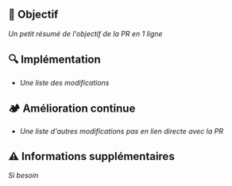 ## 🌮 Objectif

_Un petit résumé de l'objectif de la PR en 1 ligne_

## 🔍 Implémentation

- _Une liste des modifications_

## 🏕 Amélioration continue

- _Une liste d'autres modifications pas en lien directe avec la PR_

## ⚠️ Informations supplémentaires

_Si besoin_